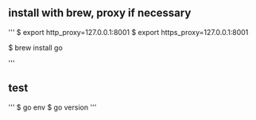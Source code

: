 ## install with brew, proxy if necessary
''' 
$ export http_proxy=127.0.0.1:8001
$ export https_proxy=127.0.0.1:8001

$ brew install go

'''


## test
'''
$ go env
$ go version
'''
